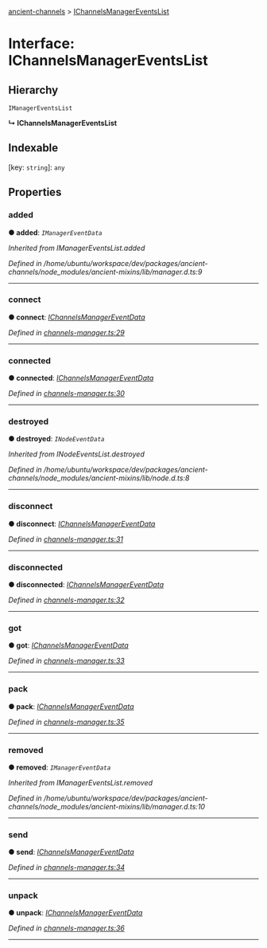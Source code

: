 [ancient-channels](../README.md) > [IChannelsManagerEventsList](../interfaces/ichannelsmanagereventslist.md)



# Interface: IChannelsManagerEventsList

## Hierarchy


 `IManagerEventsList`

**↳ IChannelsManagerEventsList**







## Indexable

\[key: `string`\]:&nbsp;`any`

## Properties
<a id="added"></a>

###  added

**●  added**:  *`IManagerEventData`* 

*Inherited from IManagerEventsList.added*

*Defined in /home/ubuntu/workspace/dev/packages/ancient-channels/node_modules/ancient-mixins/lib/manager.d.ts:9*





___

<a id="connect"></a>

###  connect

**●  connect**:  *[IChannelsManagerEventData](ichannelsmanagereventdata.md)* 

*Defined in [channels-manager.ts:29](https://github.com/AncientSouls/Channels/blob/1389a58/src/lib/channels-manager.ts#L29)*





___

<a id="connected"></a>

###  connected

**●  connected**:  *[IChannelsManagerEventData](ichannelsmanagereventdata.md)* 

*Defined in [channels-manager.ts:30](https://github.com/AncientSouls/Channels/blob/1389a58/src/lib/channels-manager.ts#L30)*





___

<a id="destroyed"></a>

###  destroyed

**●  destroyed**:  *`INodeEventData`* 

*Inherited from INodeEventsList.destroyed*

*Defined in /home/ubuntu/workspace/dev/packages/ancient-channels/node_modules/ancient-mixins/lib/node.d.ts:8*





___

<a id="disconnect"></a>

###  disconnect

**●  disconnect**:  *[IChannelsManagerEventData](ichannelsmanagereventdata.md)* 

*Defined in [channels-manager.ts:31](https://github.com/AncientSouls/Channels/blob/1389a58/src/lib/channels-manager.ts#L31)*





___

<a id="disconnected"></a>

###  disconnected

**●  disconnected**:  *[IChannelsManagerEventData](ichannelsmanagereventdata.md)* 

*Defined in [channels-manager.ts:32](https://github.com/AncientSouls/Channels/blob/1389a58/src/lib/channels-manager.ts#L32)*





___

<a id="got"></a>

###  got

**●  got**:  *[IChannelsManagerEventData](ichannelsmanagereventdata.md)* 

*Defined in [channels-manager.ts:33](https://github.com/AncientSouls/Channels/blob/1389a58/src/lib/channels-manager.ts#L33)*





___

<a id="pack"></a>

###  pack

**●  pack**:  *[IChannelsManagerEventData](ichannelsmanagereventdata.md)* 

*Defined in [channels-manager.ts:35](https://github.com/AncientSouls/Channels/blob/1389a58/src/lib/channels-manager.ts#L35)*





___

<a id="removed"></a>

###  removed

**●  removed**:  *`IManagerEventData`* 

*Inherited from IManagerEventsList.removed*

*Defined in /home/ubuntu/workspace/dev/packages/ancient-channels/node_modules/ancient-mixins/lib/manager.d.ts:10*





___

<a id="send"></a>

###  send

**●  send**:  *[IChannelsManagerEventData](ichannelsmanagereventdata.md)* 

*Defined in [channels-manager.ts:34](https://github.com/AncientSouls/Channels/blob/1389a58/src/lib/channels-manager.ts#L34)*





___

<a id="unpack"></a>

###  unpack

**●  unpack**:  *[IChannelsManagerEventData](ichannelsmanagereventdata.md)* 

*Defined in [channels-manager.ts:36](https://github.com/AncientSouls/Channels/blob/1389a58/src/lib/channels-manager.ts#L36)*





___


